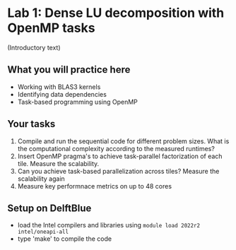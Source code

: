 # Lab 1: Dense LU decomposition with OpenMP tasks

(Introductory text)

## What you will practice here

- Working with BLAS3 kernels
- Identifying data dependencies
- Task-based programming using OpenMP

## Your tasks

1. Compile and run the sequential code for different problem sizes. What is the computational complexity according to the measured runtimes?
2. Insert OpenMP pragma's to achieve task-parallel factorization of each tile. Measure the scalability.
3. Can you achieve task-based parallelization across tiles? Measure the scalability again
4. Measure key performnace metrics on up to 48 cores

## Setup on DelftBlue

- load the Intel compilers and libraries using
  ``module load 2022r2 intel/oneapi-all``
- type 'make' to compile the code
